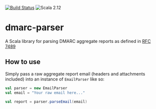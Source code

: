 [![Build Status](https://img.shields.io/travis/patrickkerrigan/dmarc-parser.svg?style=flat-square)](https://travis-ci.org/patrickkerrigan/dmarc-parser) ![Scala 2.12](https://img.shields.io/badge/scala-2.12-red.svg?style=flat-square)

# dmarc-parser

A Scala library for parsing DMARC aggregate reports as defined in [RFC 7489](https://tools.ietf.org/html/rfc7489#appendix-C)

## How to use

Simply pass a raw aggregate report email (headers and attachments included) into an instance of ```EmailParser``` like so:

```scala
val parser = new EmailParser
val email = "Your raw email here..."

val report = parser.parseEmail(email)
```


